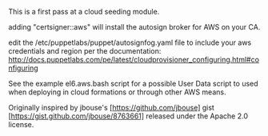 This is a first pass at a cloud seeding module.

adding "certsigner::aws" will install the autosign broker for AWS on your CA.

edit the /etc/puppetlabs/puppet/autosignfog.yaml file to include your aws credentials and region per the documentation: http://docs.puppetlabs.com/pe/latest/cloudprovisioner_configuring.html#configuring

See the example el6.aws.bash script for a possible User Data script to used when deploying in cloud formations or through other AWS means.

Originally inspired by jbouse's [https://github.com/jbouse] gist [https://gist.github.com/jbouse/8763661] released under the Apache 2.0 license.
